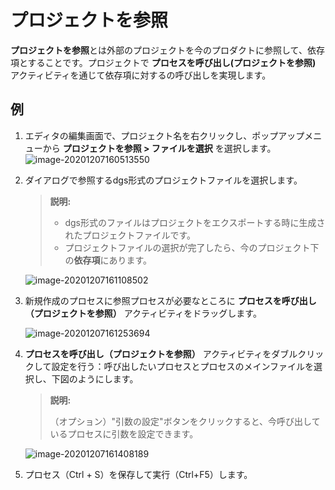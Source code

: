 # プロジェクトを参照

**プロジェクトを参照**とは外部のプロジェクトを今のプロダクトに参照して、依存項とすることです。プロジェクトで **プロセスを呼び出し(プロジェクトを参照)** アクティビティを通じて依存項に対するの呼び出しを実現します。

## 例

1. エディタの編集画面で、プロジェクト名を右クリックし、ポップアップメニューから **プロジェクトを参照 > ファイルを選択** を選択します。
   ![image-20201207160513550](https://docimages.blob.core.chinacloudapi.cn/images/Activities/image-20201207160513550.png)

2. ダイアログで参照するdgs形式のプロジェクトファイルを選択します。

   >**説明:**
   >
   > - dgs形式のファイルはプロジェクトをエクスポートする時に生成されたプロジェクトファイルです。
   > - プロジェクトファイルの選択が完了したら、今のプロジェクト下の**依存項**にあります。

    ![image-20201207161108502](https://docimages.blob.core.chinacloudapi.cn/images/Activities/image-20201207161108502.png)

3. 新規作成のプロセスに参照プロセスが必要なところに **プロセスを呼び出し（プロジェクトを参照）** アクティビティをドラッグします。

    ![image-20201207161253694](https://docimages.blob.core.chinacloudapi.cn/images/Activities/image-20201207161253694.png)

4. **プロセスを呼び出し（プロジェクトを参照）** アクティビティをダブルクリックして設定を行う：呼び出したいプロセスとプロセスのメインファイルを選択し、下図のようにします。
    > **説明:**
    >
    > （オプション）"引数の設定"ボタンをクリックすると、今呼び出しているプロセスに引数を設定できます。

    ![image-20201207161408189](https://docimages.blob.core.chinacloudapi.cn/images/Activities/image-20201207161408189.png)

5. プロセス（Ctrl + S）を保存して実行（Ctrl+F5）します。
